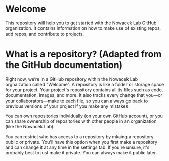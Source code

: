 # Welcome
This repository will help you to get started with the Nowacek Lab GitHub organization. It contains information on how to make use of existing repos, add repos, and contribute to projects.

# What is a repository? (Adapted from the GitHub documentation)
Right now, we’re in a GitHub repository within the Nowacek Lab orgnaization called "Welcome". A repository is like a folder or storage space for your project. Your project's repository contains all its files such as code, documentation, images, and more. It also tracks every change that you—or your collaborators—make to each file, so you can always go back to previous versions of your project if you make any mistakes.

You can own repositories individually (on your own GitHub account), or you can share ownership of repositories with other people in an organization (like the Nowacek Lab). 

You can restrict who has access to a repository by mkaing a repository public or private. You'll have this option when you first make a repository and can change it at any time in the settings tab. If you're unsure, it's probably best to just make it private. You can always make it public later.

